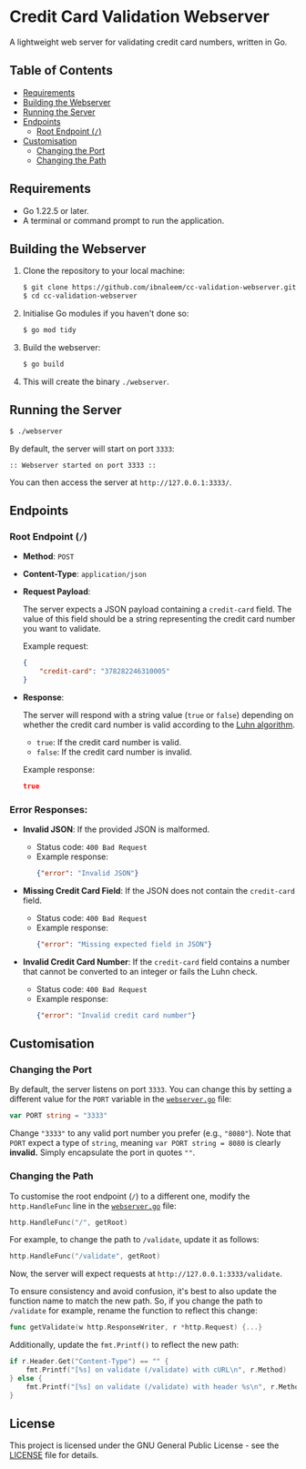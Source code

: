 # Credit Card Validation Webserver
A lightweight web server for validating credit card numbers, written in Go.

## Table of Contents

- [Requirements](#requirements)
- [Building the Webserver](#building-the-webserver)
- [Running the Server](#running-the-server)
- [Endpoints](#endpoints)
  - [Root Endpoint (`/`)](#root-endpoint-)
- [Customisation](#customisation)
  - [Changing the Port](#changing-the-port)
  - [Changing the Path](#changing-the-path)

## Requirements

- Go 1.22.5 or later.
- A terminal or command prompt to run the application.

## Building the Webserver

1. Clone the repository to your local machine:
   ```bash
   $ git clone https://github.com/ibnaleem/cc-validation-webserver.git
   $ cd cc-validation-webserver 
   ```

2. Initialise Go modules if you haven't done so:
   ```bash
   $ go mod tidy
   ```

3. Build the webserver:
   ```bash
   $ go build
   ```

4. This will create the binary `./webserver`.

## Running the Server

```bash
$ ./webserver
```

By default, the server will start on port `3333`:

```
:: Webserver started on port 3333 ::
```

You can then access the server at `http://127.0.0.1:3333/`.

## Endpoints

### Root Endpoint (`/`)

- **Method**: `POST`
- **Content-Type**: `application/json`
- **Request Payload**:
  
  The server expects a JSON payload containing a `credit-card` field. The value of this field should be a string representing the credit card number you want to validate.

  Example request:
  ```json
  {
      "credit-card": "378282246310005"
  }
  ```

- **Response**:
  
  The server will respond with a string value (`true` or `false`) depending on whether the credit card number is valid according to the [Luhn algorithm](https://en.wikipedia.org/wiki/Luhn_algorithm).

  - `true`: If the credit card number is valid.
  - `false`: If the credit card number is invalid.

  Example response:
  ```json
  true
  ```

### Error Responses:

- **Invalid JSON**: If the provided JSON is malformed.
  - Status code: `400 Bad Request`
  - Example response:
    ```json
    {"error": "Invalid JSON"}
    ```

- **Missing Credit Card Field**: If the JSON does not contain the `credit-card` field.
  - Status code: `400 Bad Request`
  - Example response:
    ```json
    {"error": "Missing expected field in JSON"}
    ```

- **Invalid Credit Card Number**: If the `credit-card` field contains a number that cannot be converted to an integer or fails the Luhn check.
  - Status code: `400 Bad Request`
  - Example response:
    ```json
    {"error": "Invalid credit card number"}
    ```

## Customisation

### Changing the Port

By default, the server listens on port `3333`. You can change this by setting a different value for the `PORT` variable in the [`webserver.go`](https://github.com/ibnaleem/cc-validation-webserver/blob/main/webserver.go) file:

```go
var PORT string = "3333"
```

Change `"3333"` to any valid port number you prefer (e.g., `"8080"`). Note that `PORT` expect a type of `string`, meaning `var PORT string = 8080` is clearly **invalid.** Simply encapsulate the port in quotes `""`. 

### Changing the Path

To customise the root endpoint (`/`) to a different one, modify the `http.HandleFunc` line in the [`webserver.go`](https://github.com/ibnaleem/cc-validation-webserver/blob/main/webserver.go) file:

```go
http.HandleFunc("/", getRoot)
```

For example, to change the path to `/validate`, update it as follows:

```go
http.HandleFunc("/validate", getRoot)
```

Now, the server will expect requests at `http://127.0.0.1:3333/validate`.

To ensure consistency and avoid confusion, it's best to also update the function name to match the new path. So, if you change the path to `/validate` for example, rename the function to reflect this change:

```go
func getValidate(w http.ResponseWriter, r *http.Request) {...}
```

Additionally, update the `fmt.Printf()` to reflect the new path:

```go
if r.Header.Get("Content-Type") == "" {
    fmt.Printf("[%s] on validate (/validate) with cURL\n", r.Method)
} else {
    fmt.Printf("[%s] on validate (/validate) with header %s\n", r.Method, r.Header.Get("Content-Type"))
}
```
## License

This project is licensed under the GNU General Public License - see the [LICENSE](https://github.com/ibnaleem/cc-validation-webserver/blob/main/LICENSE) file for details.
